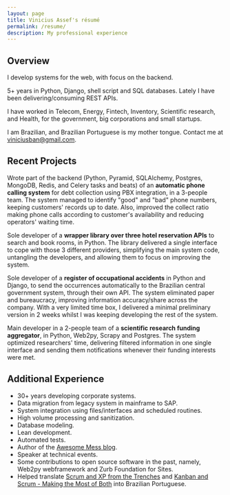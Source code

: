```yaml
---
layout: page
title: Vinicius Assef's résumé
permalink: /resume/
description: My professional experience
---
```


## Overview ##

I develop systems for the web, with focus on the backend.

5+ years in Python, Django, shell script and SQL databases. Lately I have been delivering/consuming REST APIs.

I have worked in Telecom, Energy, Fintech, Inventory, Scientific research, and Health, for the government, big corporations and small startups.

I am Brazilian, and Brazilian Portuguese is my mother tongue. Contact me at viniciusban@gmail.com.


## Recent Projects ##

Wrote part of the backend (Python, Pyramid, SQLAlchemy, Postgres, MongoDB, Redis, and Celery tasks and beats) of an **automatic phone calling system** for debt collection using PBX integration, in a 3-people team. The system managed to identify "good" and "bad" phone numbers, keeping customers' records up to date. Also, improved the collect ratio making phone calls according to customer's availability and reducing operators' waiting time.

Sole developer of a **wrapper library over three hotel reservation APIs** to search and book rooms, in Python. The library delivered a single interface to cope with those 3 different providers, simplifying the main system code, untangling the developers, and allowing them to focus on improving the system.

Sole developer of a **register of occupational accidents** in Python and Django, to send the occurrences automatically to the Brazilian central government system, through their own API. The system eliminated paper and bureaucracy, improving information accuracy/share across the company. With a very limited time box, I delivered a minimal preliminary version in 2 weeks whilst I was keeping developing the rest of the system.

Main developer in a 2-people team of a **scientific research funding aggregator**, in Python, Web2py, Scrapy and Postgres.  The system optimized researchers' time, delivering filtered information in one single interface and sending them notifications whenever their funding interests were met.


## Additional Experience ##

- 30+ years developing corporate systems.
- Data migration from legacy system in mainframe to SAP.
- System integration using files/interfaces and scheduled routines.
- High volume processing and sanitization.
- Database modeling.
- Lean development.
- Automated tests.
- Author of the [Awesome Mess blog](https://awesomemess.com).
- Speaker at technical events.
- Some contributions to open source software in the past, namely, Web2py webframework and Zurb Foundation for Sites.
- Helped translate [Scrum and XP from the Trenches](https://www.infoq.com/br/minibooks/scrum-xp-from-the-trenches/) and [Kanban and Scrum - Making the Most of Both](https://www.infoq.com/br/minibooks/kanban-scrum-minibook/) into Brazilian Portuguese.
